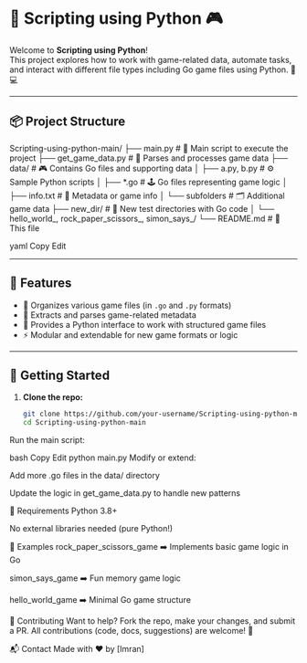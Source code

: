 # 🐍 Scripting using Python 🎮

Welcome to **Scripting using Python**!  
This project explores how to work with game-related data, automate tasks, and interact with different file types including Go game files using Python. 🧠💻

---

## 📦 Project Structure

Scripting-using-python-main/
├── main.py # 🔹 Main script to execute the project
├── get_game_data.py # 📄 Parses and processes game data
├── data/ # 🎮 Contains Go files and supporting data
│ ├── a.py, b.py # ⚙️ Sample Python scripts
│ ├── *.go # 🕹️ Go files representing game logic
│ ├── info.txt # 📝 Metadata or game info
│ └── subfolders # 🗂️ Additional game data
├── new_dir/ # 🧪 New test directories with Go code
│ └── hello_world_, rock_paper_scissors_, simon_says_/
└── README.md # 📘 This file

yaml
Copy
Edit

---

## 🧠 Features

- 📂 Organizes various game files (in `.go` and `.py` formats)
- 🧾 Extracts and parses game-related metadata
- 🧰 Provides a Python interface to work with structured game files
- ⚡ Modular and extendable for new game formats or logic

---

## 🚀 Getting Started

1. **Clone the repo:**
   ```bash
   git clone https://github.com/your-username/Scripting-using-python-main.git
   cd Scripting-using-python-main
Run the main script:

bash
Copy
Edit
python main.py
Modify or extend:

Add more .go files in the data/ directory

Update the logic in get_game_data.py to handle new patterns

🔧 Requirements
Python 3.8+

No external libraries needed (pure Python!)

🧪 Examples
rock_paper_scissors_game ➡️ Implements basic game logic in Go

simon_says_game ➡️ Fun memory game logic

hello_world_game ➡️ Minimal Go game structure

🙌 Contributing
Want to help? Fork the repo, make your changes, and submit a PR.
All contributions (code, docs, suggestions) are welcome! 🚀


📬 Contact
Made with ❤️ by [Imran]


